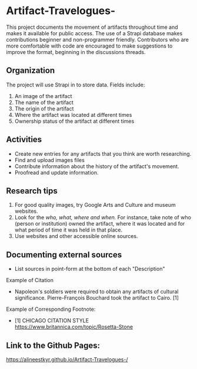 # Artifact-Travelogues-
This project documents the movement of artifacts throughout time and makes it available for public access. The use of a Strapi database makes contributions beginner and non-programmer friendly. Contributors who are more comfortable with code are encouraged to make suggestions to improve the format, beginning in the discussions threads.  

## Organization 
The project will use Strapi in to store data. Fields include:
1. An image of the artifact 
2. The name of the artifact 
3. The origin of the artifact 
4. Where the artifact was located at different times
5. Ownership status of the artifact at different times


## Activities
* Create new entries for any artifacts that you think are worth researching. 
* Find and upload images files 
* Contribute information about the history of the artifact's movement. 
* Proofread and update information.



## Research tips
1. For good quality images, try Google Arts and Culture and museum websites.
2. Look for the *who, what, where and when.* For instance, take note of who (person or institution) owned the artifact, where it was located and for what period of time it was held in that place.
3. Use websites and other accessible online sources.

## Documenting external sources 
* List sources in point-form at the bottom of each "Description"

Example of Citation
* Napoleon's soldiers were required to obtain any artifacts of cultural significance. Pierre-François Bouchard took the artifact to Cairo. [1]

Example of Corresponding Footnote:
* [1] CHICAGO CITATION STYLE https://www.britannica.com/topic/Rosetta-Stone

       
## Link to the Github Pages:

https://alineestkyr.github.io/Artifact-Travelogues-/



 


